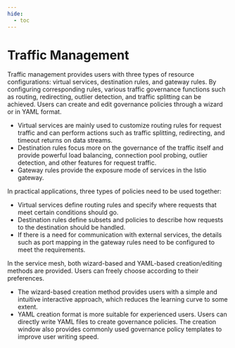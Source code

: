 ```yaml
---
hide:
  - toc
---
```


# Traffic Management

Traffic management provides users with three types of resource configurations:
virtual services, destination rules, and gateway rules. By configuring corresponding rules,
various traffic governance functions such as routing, redirecting, outlier detection, and
traffic splitting can be achieved. Users can create and edit governance policies through
a wizard or in YAML format.

- Virtual services are mainly used to customize routing rules for request traffic and
  can perform actions such as traffic splitting, redirecting, and timeout returns on data streams.
- Destination rules focus more on the governance of the traffic itself and provide powerful
  load balancing, connection pool probing, outlier detection, and other features for request traffic.
- Gateway rules provide the exposure mode of services in the Istio gateway.

In practical applications, three types of policies need to be used together:

- Virtual services define routing rules and specify where requests that meet certain conditions should go.
- Destination rules define subsets and policies to describe how requests to the destination should be handled.
- If there is a need for communication with external services, the details such as port mapping in the gateway rules need to be configured to meet the requirements.

In the service mesh, both wizard-based and YAML-based creation/editing methods are provided.
Users can freely choose according to their preferences.

- The wizard-based creation method provides users with a simple and intuitive interactive
  approach, which reduces the learning curve to some extent.
- YAML creation format is more suitable for experienced users. Users can directly write
  YAML files to create governance policies. The creation window also provides commonly used
  governance policy templates to improve user writing speed.
